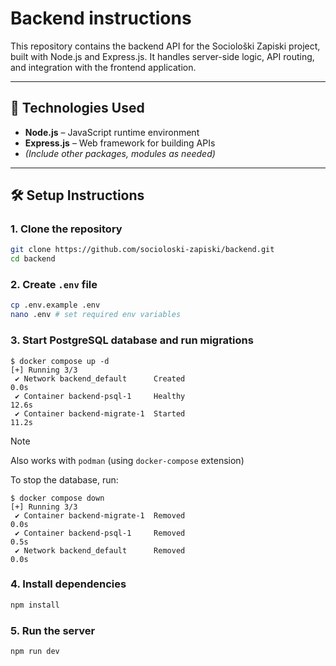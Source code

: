 # Backend instructions

This repository contains the backend API for the Sociološki Zapiski project, built with Node.js and Express.js. It handles server-side logic, API routing, and integration with the frontend application.

---

## 🚀 Technologies Used

- **Node.js** – JavaScript runtime environment
- **Express.js** – Web framework for building APIs
- *(Include other packages, modules as needed)*

---

## 🛠️ Setup Instructions

### 1. Clone the repository

```bash
git clone https://github.com/socioloski-zapiski/backend.git
cd backend
```

### 2. Create `.env` file
```bash
cp .env.example .env
nano .env # set required env variables
```

### 3. Start PostgreSQL database and run migrations
```console
$ docker compose up -d
[+] Running 3/3
 ✔ Network backend_default      Created                                    0.0s
 ✔ Container backend-psql-1     Healthy                                   12.6s
 ✔ Container backend-migrate-1  Started                                   11.2s
```
> [!NOTE]
> Also works with `podman` (using `docker-compose` extension)

To stop the database, run:
```console
$ docker compose down
[+] Running 3/3
 ✔ Container backend-migrate-1  Removed                                    0.0s
 ✔ Container backend-psql-1     Removed                                    0.5s
 ✔ Network backend_default      Removed                                    0.0s
```

### 4. Install dependencies
```bash
npm install
```

### 5. Run the server 
```bash
npm run dev
```

